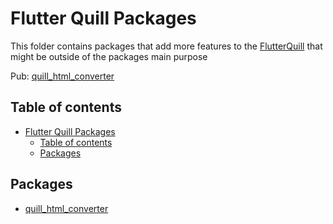 # Flutter Quill Packages

This folder contains packages that add more features to the [FlutterQuill](../README.md) 
that might be outside of the packages main purpose

Pub: [quill_html_converter](https://pub.dev/packages/quill_html_converter)

## Table of contents
- [Flutter Quill Packages](#flutter-quill-packages)
  - [Table of contents](#table-of-contents)
  - [Packages](#packages)

## Packages
- [quill_html_converter](./quill_html_converter/)